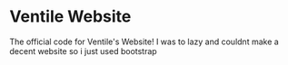 # Ventile Website
The official code for Ventile's Website!
I was to lazy and couldnt make a decent website so i just used bootstrap
